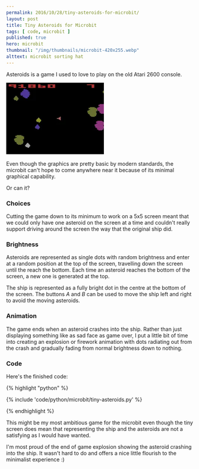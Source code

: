 ```yaml
---
permalink: 2016/10/28/tiny-asteroids-for-microbit/
layout: post
title: Tiny Asteroids for Microbit
tags: [ code, microbit ]
published: true
hero: microbit
thumbnail: "/img/thumbnails/microbit-420x255.webp"
alttext: microbit sorting hat
---
```


Asteroids is a game I used to love to play on the old Atari 2600 console.

![asteroids](/img/posts/tiny-asteroids-for-microbit/asteroids.webp)

Even though the graphics are pretty basic by modern standards, the microbit can't hope to
come anywhere near it because of its minimal graphical capability.

Or can it?

### Choices

Cutting the game down to its minimum to work on a 5x5 screen meant that we could only
have one asteroid on the screen at a time and couldn't really support driving around the
screen the way that the original ship did.

### Brightness

Asteroids are represented as single dots with random brightness and enter at a random
position at the top of the screen, travelling down the screen until the reach the bottom.
Each time an asteroid reaches the bottom of the screen, a new one is generated at the top.

The ship is represented as a fully bright dot in the centre at the bottom of the screen. The buttons
*A* and *B* can be used to move the ship left and right to avoid the moving asteroids.

### Animation

The game ends when an asteroid crashes into the ship. Rather than just displaying something like
as sad face as game over, I put a little bit of time into creating an explosion or firework
animation with dots radiating out from the crash and gradually fading from normal brightness down
to nothing.

### Code

Here's the finished code:

{% highlight "python" %}

{% include 'code/python/microbit/tiny-asteroids.py' %}

{% endhighlight %}

This might be my most ambitious game for the microbit even though the tiny screen does
mean that representing the ship and the asteroids are not a satisfying as I would have
wanted.

I'm most proud of the end of game explosion showing the asteroid crashing into the ship. It wasn't
hard to do and offers a nice little flourish to the minimalist experience :)
